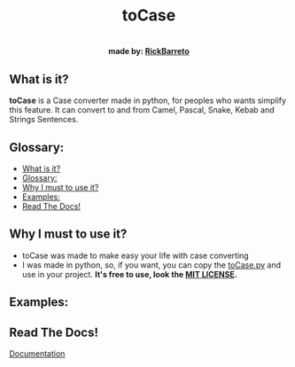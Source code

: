 <h1 align="center">toCase<h1>

<h4 align="center">made by: <a href="https://github.com/RickBarretto/">RickBarreto</a></h4>

## What is it?
**toCase** is a Case converter made in python, for peoples who wants simplify this feature. It can convert to and from Camel, Pascal, Snake, Kebab and Strings Sentences.

## Glossary:
- [What is it?](#what-is-it)
- [Glossary:](#glossary)
- [Why I must to use it?](#why-i-must-to-use-it)
- [Examples:](#examples)
- [Read The Docs!](#read-the-docs)

## Why I must to use it?
+ toCase was made to make easy your life with case converting
+ I was made in python, so, if you want, you can copy the [toCase.py](https://github.com/RickBarretto/toCase/blob/main/src/ToCase.py) and use in your project. **It's free to use, look the [MIT LICENSE](LICENSE).**


## Examples: 


## Read The Docs!
[Documentation](DOC.md)